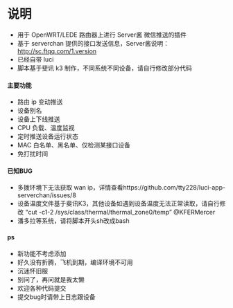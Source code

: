 # 说明
- 用于 OpenWRT/LEDE 路由器上进行 Server酱 微信推送的插件
- 基于 serverchan 提供的接口发送信息，Server酱说明：http://sc.ftqq.com/1.version
- 已经自带 luci
- 脚本基于斐讯 k3 制作，不同系统不同设备，请自行修改部分代码

#### 主要功能
- 路由 ip 变动推送
- 设备别名
- 设备上下线推送
- CPU 负载、温度监视
- 定时推送设备运行状态
- MAC 白名单、黑名单、仅检测某接口设备
- 免打扰时间

#### 已知BUG

- 多拨环境下无法获取 wan ip，详情查看https://github.com/tty228/luci-app-serverchan/issues/8
- 设备温度文件基于斐讯K3，其他设备如遇到设备温度无法正常读取，请自行修改
“cut -c1-2 /sys/class/thermal/thermal_zone0/temp” @KFERMercer 
- 潘多拉等系统，请将脚本开头sh改成bash

#### ps

- 新功能不考虑添加
- 好久没有折腾，飞机到期，编译环境不可用
- 沉迷怀旧服
- 别问了，再问就是我太懒
- 欢迎各种代码提交
- 提交bug时请带上日志跟设备
